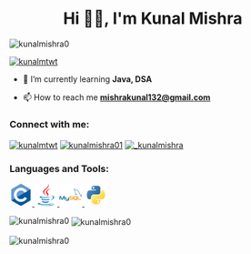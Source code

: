 <h1 align="center">Hi 👋😄, I'm Kunal Mishra</h1>

<p align="left"> <img src="https://komarev.com/ghpvc/?username=kunalmishra0&label=Profile%20views&color=0e75b6&style=flat" alt="kunalmishra0" /> </p>

<p align="left"> <a href="https://twitter.com/kunalmtwt" target="blank"><img src="https://img.shields.io/twitter/follow/kunalmtwt?logo=twitter&style=for-the-badge" alt="kunalmtwt" /></a> </p>

- 🌱 I’m currently learning **Java, DSA**

- 📫 How to reach me **mishrakunal132@gmail.com**

<h3 align="left">Connect with me:</h3>
<p align="left">
<a href="https://twitter.com/kunalmtwt" target="blank"><img align="center" src="https://raw.githubusercontent.com/rahuldkjain/github-profile-readme-generator/master/src/images/icons/Social/twitter.svg" alt="kunalmtwt" height="30" width="40" /></a>
<a href="https://linkedin.com/in/kunalmishra01" target="blank"><img align="center" src="https://raw.githubusercontent.com/rahuldkjain/github-profile-readme-generator/master/src/images/icons/Social/linked-in-alt.svg" alt="kunalmishra01" height="30" width="40" /></a>
<a href="https://www.leetcode.com/_kunalmishra" target="blank"><img align="center" src="https://raw.githubusercontent.com/rahuldkjain/github-profile-readme-generator/master/src/images/icons/Social/leet-code.svg" alt="_kunalmishra" height="30" width="40" /></a>
</p>

<h3 align="left">Languages and Tools:</h3>
<p align="left"> <a href="https://www.cprogramming.com/" target="_blank" rel="noreferrer"> <img src="https://raw.githubusercontent.com/devicons/devicon/master/icons/c/c-original.svg" alt="c" width="40" height="40"/> </a> <a href="https://www.java.com" target="_blank" rel="noreferrer"> <img src="https://raw.githubusercontent.com/devicons/devicon/master/icons/java/java-original.svg" alt="java" width="40" height="40"/> </a> <a href="https://www.mysql.com/" target="_blank" rel="noreferrer"> <img src="https://raw.githubusercontent.com/devicons/devicon/master/icons/mysql/mysql-original-wordmark.svg" alt="mysql" width="40" height="40"/> </a> <a href="https://www.python.org" target="_blank" rel="noreferrer"> <img src="https://raw.githubusercontent.com/devicons/devicon/master/icons/python/python-original.svg" alt="python" width="40" height="40"/> </a> </p>

<p><img align="left" src="https://github-readme-stats.vercel.app/api/top-langs?username=kunalmishra0&show_icons=true&locale=en&layout=compact" alt="kunalmishra0" /></p>

<p>&nbsp;<img align="center" src="https://github-readme-stats.vercel.app/api?username=kunalmishra0&show_icons=true&locale=en" alt="kunalmishra0" /></p>

<p><img align="center" src="https://github-readme-streak-stats.herokuapp.com/?user=kunalmishra0&" alt="kunalmishra0" /></p>
